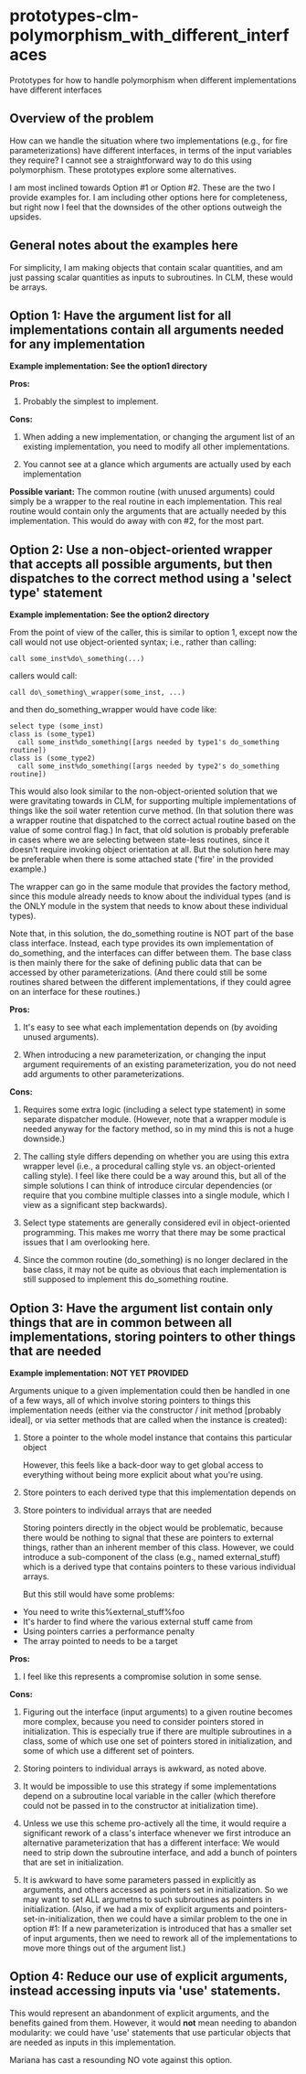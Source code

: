 # prototypes-clm-polymorphism\_with\_different\_interfaces
Prototypes for how to handle polymorphism when different implementations have
different interfaces

Overview of the problem
-----------------------

How can we handle the situation where two implementations (e.g., for fire
parameterizations) have different interfaces, in terms of the input variables
they require? I cannot see a straightforward way to do this using
polymorphism. These prototypes explore some alternatives.

I am most inclined towards Option #1 or Option #2. These are the two I provide
examples for. I am including other options here for completeness, but right now
I feel that the downsides of the other options outweigh the upsides.



General notes about the examples here
-------------------------------------

For simplicity, I am making objects that contain scalar quantities, and am just
passing scalar quantities as inputs to subroutines. In CLM, these would be
arrays.
  

Option 1: Have the argument list for all implementations contain all arguments needed for any implementation
------------------------------------------------------------------------------------------------------------

**Example implementation: See the option1 directory**

**Pros:**

1. Probably the simplest to implement.

**Cons:**

1. When adding a new implementation, or changing the argument list of an existing
implementation, you need to modify all other implementations.

2. You cannot see at a glance which arguments are actually used by each
implementation

**Possible variant:** The common routine (with unused arguments) could simply be
  a wrapper to the real routine in each implementation. This real routine would
  contain only the arguments that are actually needed by this
  implementation. This would do away with con #2, for the most part.


Option 2: Use a non-object-oriented wrapper that accepts all possible arguments, but then dispatches to the correct method using a 'select type' statement
----------------------------------------------------------------------------------------------------------------------------------------------------------

**Example implementation: See the option2 directory**

From the point of view of the caller, this is similar to option 1, except now
the call would not use object-oriented syntax; i.e., rather than calling:

    call some_inst%do\_something(...)

callers would call:

    call do\_something\_wrapper(some_inst, ...)

and then do\_something\_wrapper would have code like:

    select type (some_inst)
    class is (some_type1)
      call some_inst%do_something([args needed by type1's do_something routine])
    class is (some_type2)
      call some_inst%do_something([args needed by type2's do_something routine])

This would also look similar to the non-object-oriented solution that we were
gravitating towards in CLM, for supporting multiple implementations of things
like the soil water retention curve method. (In that solution there was a
wrapper routine that dispatched to the correct actual routine based on the value
of some control flag.) In fact, that old solution is probably preferable in
cases where we are selecting between state-less routines, since it doesn't
require invoking object orientation at all. But the solution here may be
preferable when there is some attached state ('fire' in the provided example.)

The wrapper can go in the same module that provides the factory method, since
this module already needs to know about the individual types (and is the ONLY
module in the system that needs to know about these individual types).

Note that, in this solution, the do\_something routine is NOT part of the base
class interface. Instead, each type provides its own implementation of
do\_something, and the interfaces can differ between them. The base class is
then mainly there for the sake of defining public data that can be accessed by
other parameterizations. (And there could still be some routines shared between
the different implementations, if they could agree on an interface for these
routines.)

**Pros:**

1. It's easy to see what each implementation depends on (by avoiding unused
arguments).

2. When introducing a new parameterization, or changing the input argument
   requirements of an existing parameterization, you do not need add arguments
   to other parameterizations.

**Cons:**

1. Requires some extra logic (including a select type statement) in some
   separate dispatcher module. (However, note that a wrapper module is needed
   anyway for the factory method, so in my mind this is not a huge downside.)

2. The calling style differs depending on whether you are using this extra
   wrapper level (i.e., a procedural calling style vs. an object-oriented
   calling style). I feel like there could be a way around this, but all of the
   simple solutions I can think of introduce circular dependencies (or require
   that you combine multiple classes into a single module, which I view as a
   significant step backwards).

3. Select type statements are generally considered evil in object-oriented
   programming. This makes me worry that there may be some practical issues that
   I am overlooking here.

4. Since the common routine (do\_something) is no longer declared in the base
   class, it may not be quite as obvious that each implementation is still
   supposed to implement this do\_something routine.


Option 3: Have the argument list contain only things that are in common between all implementations, storing pointers to other things that are needed
-----------------------------------------------------------------------------------------------------------------------------------------------------

**Example implementation: NOT YET PROVIDED**

Arguments unique to a given implementation could then be handled in one of a few
ways, all of which involve storing pointers to things this implementation needs
(either via the constructor / init method [probably ideal], or via setter
methods that are called when the instance is created):

1. Store a pointer to the whole model instance that contains this particular
object

    However, this feels like a back-door way to get global access to everything
    without being more explicit about what you're using.

2. Store pointers to each derived type that this implementation depends on

3. Store pointers to individual arrays that are needed

    Storing pointers directly in the object would be problematic, because there
    would be nothing to signal that these are pointers to external things,
    rather than an inherent member of this class. However, we could introduce a
    sub-component of the class (e.g., named external_stuff) which is a derived
    type that contains pointers to these various individual arrays.

    But this still would have some problems:

  * You need to write this%external_stuff%foo
  * It's harder to find where the various external stuff came from
  * Using pointers carries a performance penalty
  * The array pointed to needs to be a target

**Pros:**

1. I feel like this represents a compromise solution in some sense.

**Cons:**

1. Figuring out the interface (input arguments) to a given routine becomes more
   complex, because you need to consider pointers stored in initialization. This
   is especially true if there are multiple subroutines in a class, some of
   which use one set of pointers stored in initialization, and some of which use
   a different set of pointers.

2. Storing pointers to individual arrays is awkward, as noted above.

3. It would be impossible to use this strategy if some implementations depend on
   a subroutine local variable in the caller (which therefore could not be
   passed in to the constructor at initialization time).

4. Unless we use this scheme pro-actively all the time, it would require a
   significant rework of a class's interface whenever we first introduce an
   alternative parameterization that has a different interface: We would need to
   strip down the subroutine interface, and add a bunch of pointers that are set
   in initialization.

5. It is awkward to have some parameters passed in explicitly as arguments, and
   others accessed as pointers set in initialization. So we may want to set ALL
   argumetns to such subroutines as pointers in initialization. (Also, if we had
   a mix of explicit arguments and pointers-set-in-initialization, then we could
   have a similar problem to the one in option #1: If a new parameterization is
   introduced that has a smaller set of input arguments, then we need to rework
   all of the implementations to move more things out of the argument list.)


Option 4: Reduce our use of explicit arguments, instead accessing inputs via 'use' statements.
----------------------------------------------------------------------------------------------

This would represent an abandonment of explicit arguments, and the benefits
gained from them. However, it would **not** mean needing to abandon modularity:
we could have 'use' statements that use particular objects that are needed as
inputs in this implementation.

Mariana has cast a resounding NO vote against this option.

